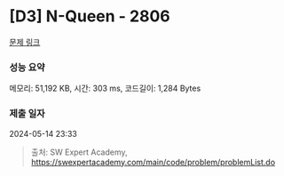 # [D3] N-Queen - 2806 

[문제 링크](https://swexpertacademy.com/main/code/problem/problemDetail.do?contestProbId=AV7GKs06AU0DFAXB) 

### 성능 요약

메모리: 51,192 KB, 시간: 303 ms, 코드길이: 1,284 Bytes

### 제출 일자

2024-05-14 23:33



> 출처: SW Expert Academy, https://swexpertacademy.com/main/code/problem/problemList.do